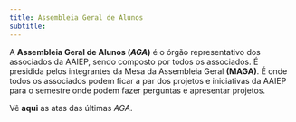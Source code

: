 ```yaml
---
title: Assembleia Geral de Alunos
subtitle: 
---
```

A **Assembleia Geral de Alunos (_AGA_)** é o órgão representativo dos associados da AAIEP, sendo composto por todos os associados. É presidida pelos integrantes da Mesa da Assembleia Geral **(MAGA)**. É onde todos os associados podem ficar a par dos projetos e iniciativas da AAIEP para o semestre onde podem fazer perguntas e apresentar projetos. 

Vê **aqui** as atas das últimas _AGA_.
